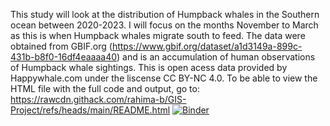 This study will look at the distribution of Humpback whales in the Southern ocean between 2020-2023. I will focus on the months November to March as this is when Humpback whales migrate south to feed. The data were obtained from GBIF.org (https://www.gbif.org/dataset/a1d3149a-899c-431b-b8f0-16df4eaaaa40) and is an accumulation of human observations of Humpback whale sightings. This is open acess data provided by Happywhale.com under the liscense  CC BY-NC 4.0. 
To be able to view the HTML file with the full code and output, go to: https://rawcdn.githack.com/rahima-b/GIS-Project/refs/heads/main/README.html 
[![Binder](https://mybinder.org/badge_logo.svg)](https://mybinder.org/v2/gh/rahima-b/GIS-Project.git/HEAD)
